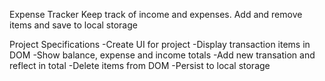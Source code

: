 Expense Tracker
Keep track of income and expenses. Add and remove items and save to local storage

Project Specifications
-Create UI for project
-Display transaction items in DOM
-Show balance, expense and income totals
-Add new transation and reflect in total
-Delete items from DOM
-Persist to local storage
